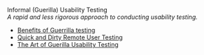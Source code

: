 Informal (Guerilla) Usability Testing  
_A rapid and less rigorous approach to conducting usability testing._

*   [Benefits of Guerrilla testing](http://stamfordinteractive.com.au/archive2014/conversations/benefits-of-guerrilla-testing/)  
*   [Quick and Dirty Remote User Testing](http://alistapart.com/article/quick-and-dirty-remote-user-testing)  
*   [The Art of Guerilla Usability Testing](http://www.uxbooth.com/articles/the-art-of-guerilla-usability-testing/)  
